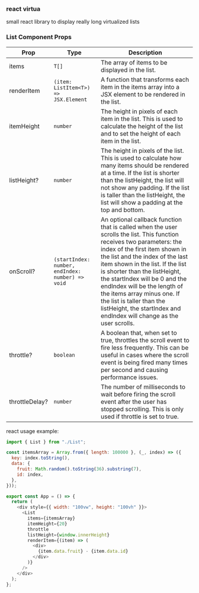 ### react virtua

small react library to display really long virtualized lists


### List Component Props

| Prop        | Type                    | Description                                                                                                                                                                                                                                                                                                                                                                                                      |
|-------------|-------------------------|-----------------------------------------------------------------------------------------------------------------------------------------------------------------------------------------------------------------------------------------------------------------------------------------------------------------------------------------------------------------------------------------------------------------|
| items       | `T[]`                   | The array of items to be displayed in the list.                                                                                                                                                                                                                                                                                                                                                                         |
| renderItem  | `(item: ListItem<T>) => JSX.Element` | A function that transforms each item in the items array into a JSX element to be rendered in the list.                                                                                                                                                                                                                                                                                                                         |
| itemHeight  | `number`                | The height in pixels of each item in the list. This is used to calculate the height of the list and to set the height of each item in the list.                                                                                                                                                                                                                                                                                         |
| listHeight? | `number`                | The height in pixels of the list. This is used to calculate how many items should be rendered at a time. If the list is shorter than the listHeight, the list will not show any padding. If the list is taller than the listHeight, the list will show a padding at the top and bottom.                                                                                                                                |
| onScroll?   | `(startIndex: number, endIndex: number) => void` | An optional callback function that is called when the user scrolls the list. This function receives two parameters: the index of the first item shown in the list and the index of the last item shown in the list. If the list is shorter than the listHeight, the startIndex will be 0 and the endIndex will be the length of the items array minus one. If the list is taller than the listHeight, the startIndex and endIndex will change as the user scrolls. |
| throttle?  | `boolean`               | A boolean that, when set to true, throttles the scroll event to fire less frequently. This can be useful in cases where the scroll event is being fired many times per second and causing performance issues.                                                                                                                                                                                                                                   |
| throttleDelay? | `number`                | The number of milliseconds to wait before firing the scroll event after the user has stopped scrolling. This is only used if throttle is set to true.                                                                                                                                                                                                                                                                                        |

react usage example:
```javascript
import { List } from "./List";

const itemsArray = Array.from({ length: 100000 }, (_, index) => ({
  key: index.toString(),
  data: {
    fruit: Math.random().toString(36).substring(7),
    id: index,
  },
}));

export const App = () => {
  return (
    <div style={{ width: "100vw", height: "100vh" }}>
      <List
        items={itemsArray}
        itemHeight={20}
        throttle
        listHeight={window.innerHeight}
        renderItem={(item) => (
          <div>
            {item.data.fruit} - {item.data.id}
          </div>
        )}
      />
    </div>
  );
};
```